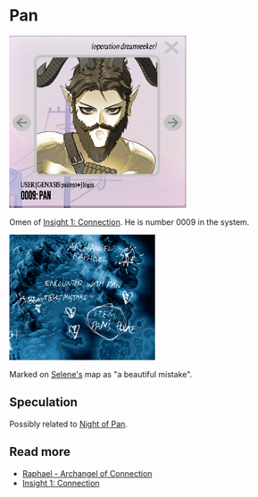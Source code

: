 # Pan

![img_2.png](../../Resources/pan/pan.png)

Omen of [Insight 1: Connection](../lore/insight1-connection). He is number 0009 in the system.

![](../../Resources/connection/raphael-selenes-map.png)

Marked on [Selene's](selene) map as "a beautiful mistake".

## Speculation

Possibly related to [Night of Pan](../lore/night-of-pan). 

## Read more

- [Raphael - Archangel of Connection](raphael)
- [Insight 1: Connection](../lore/insight1-connection)